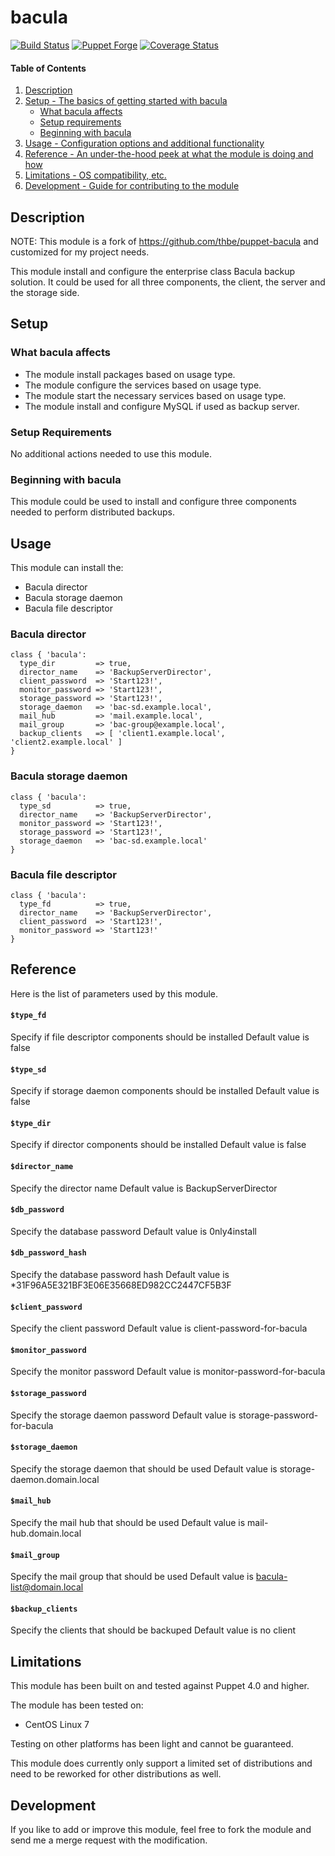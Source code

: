 # bacula

[![Build Status](https://travis-ci.org/thbe/puppet-bacula.png?branch=master)](https://travis-ci.org/thbe/puppet-bacula)
[![Puppet Forge](https://img.shields.io/puppetforge/v/thbe/bacula.svg)](https://forge.puppetlabs.com/thbe/bacula)
[![Coverage Status](https://coveralls.io/repos/thbe/puppet-ssmtp/badge.svg?branch=master&service=github)](https://coveralls.io/github/thbe/puppet-bacula?branch=master)

#### Table of Contents

1. [Description](#description)
1. [Setup - The basics of getting started with bacula](#setup)
    * [What bacula affects](#what-bacula-affects)
    * [Setup requirements](#setup-requirements)
    * [Beginning with bacula](#beginning-with-bacula)
1. [Usage - Configuration options and additional functionality](#usage)
1. [Reference - An under-the-hood peek at what the module is doing and how](#reference)
1. [Limitations - OS compatibility, etc.](#limitations)
1. [Development - Guide for contributing to the module](#development)

## Description

NOTE: This module is a fork of https://github.com/thbe/puppet-bacula and customized for my project needs.

This module install and configure the enterprise class Bacula backup solution. It could
be used for all three components, the client, the server and the storage side.

## Setup

### What bacula affects

* The module install packages based on usage type.
* The module configure the services based on usage type.
* The module start the necessary services based on usage type.
* The module install and configure MySQL if used as backup server.

### Setup Requirements

No additional actions needed to use this module.

### Beginning with bacula

This module could be used to install and configure three components needed to
perform distributed backups.

## Usage

This module can install the:

* Bacula director
* Bacula storage daemon
* Bacula file descriptor

### Bacula director

```puppet
class { 'bacula':
  type_dir         => true,
  director_name    => 'BackupServerDirector',
  client_password  => 'Start123!',
  monitor_password => 'Start123!',
  storage_password => 'Start123!',
  storage_daemon   => 'bac-sd.example.local',
  mail_hub         => 'mail.example.local',
  mail_group       => 'bac-group@example.local',
  backup_clients   => [ 'client1.example.local', 'client2.example.local' ]
}
```

### Bacula storage daemon

```puppet
class { 'bacula':
  type_sd          => true,
  director_name    => 'BackupServerDirector',
  monitor_password => 'Start123!',
  storage_password => 'Start123!',
  storage_daemon   => 'bac-sd.example.local'
}
```

### Bacula file descriptor

```puppet
class { 'bacula':
  type_fd          => true,
  director_name    => 'BackupServerDirector',
  client_password  => 'Start123!',
  monitor_password => 'Start123!'
}
```

## Reference

Here is the list of parameters used by this module.

#### `$type_fd`

Specify if file descriptor components should be installed
Default value is false

#### `$type_sd`

Specify if storage daemon components should be installed
Default value is false

#### `$type_dir`

Specify if director components should be installed
Default value is false

#### `$director_name`

Specify the director name
Default value is BackupServerDirector

#### `$db_password`

Specify the database password
Default value is 0nly4install

#### `$db_password_hash`

Specify the database password hash
Default value is \*31F96A5E321BF3E06E35668ED982CC2447CF5B3F

#### `$client_password`

Specify the client password
Default value is client-password-for-bacula

#### `$monitor_password`

Specify the monitor password
Default value is monitor-password-for-bacula

#### `$storage_password`

Specify the storage daemon password
Default value is storage-password-for-bacula

#### `$storage_daemon`

Specify the storage daemon that should be used
Default value is storage-daemon.domain.local

#### `$mail_hub`

Specify the mail hub that should be used
Default value is mail-hub.domain.local

#### `$mail_group`

Specify the mail group that should be used
Default value is bacula-list@domain.local

#### `$backup_clients`

Specify the clients that should be backuped
Default value is no client

## Limitations

This module has been built on and tested against Puppet 4.0 and higher.

The module has been tested on:

* CentOS Linux 7

Testing on other platforms has been light and cannot be guaranteed.

This module does currently only support a limited set of distributions and need to be
reworked for other distributions as well.

## Development

If you like to add or improve this module, feel free to fork the module and send
me a merge request with the modification.
